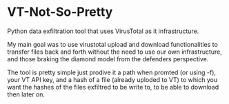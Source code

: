 # VT-Not-So-Pretty

Python data exfiltration tool that uses VirusTotal as it infrastructure.

My main goal was to use virustotal upload and download functionalities to transfer files back and forth without the need to use our own infrastructure, and those braking the diamond model from the defenders perspective. 

The tool is pretty simple just prodive it a path when promted (or using -f), your VT API key, and a hash of a file (already uploded to VT) to which you want the hashes of the files exfiltred to be write to, to be able to download then later on.    
